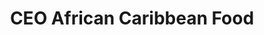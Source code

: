 ---
title: "CEO African Caribbean Food"
url: /feltham/ceo-african-caribbean-food-high-street/
shop: Lebensmittel
---
